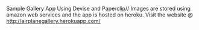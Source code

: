 Sample Gallery App Using Devise and Paperclip//
Images are stored using amazon web services and the app is hosted on heroku.
Visit the website @ http://airplanegallery.herokuapp.com/
